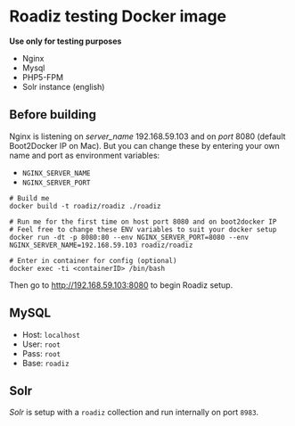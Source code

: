 # Roadiz testing Docker image
**Use only for testing purposes**

* Nginx
* Mysql
* PHP5-FPM
* Solr instance (english)

## Before building

Nginx is listening on *server_name* 192.168.59.103 and on *port* 8080 (default Boot2Docker IP on Mac).
But you can change these by entering your own name and port as environment variables:

* `NGINX_SERVER_NAME`
* `NGINX_SERVER_PORT`


```
# Build me
docker build -t roadiz/roadiz ./roadiz

# Run me for the first time on host port 8080 and on boot2docker IP
# Feel free to change these ENV variables to suit your docker setup
docker run -dt -p 8080:80 --env NGINX_SERVER_PORT=8080 --env NGINX_SERVER_NAME=192.168.59.103 roadiz/roadiz

# Enter in container for config (optional)
docker exec -ti <containerID> /bin/bash
```

Then go to http://192.168.59.103:8080 to begin Roadiz setup.

## MySQL

* Host: `localhost`
* User: `root`
* Pass: `root`
* Base: `roadiz`

## Solr

*Solr* is setup with a `roadiz` collection and run internally on port `8983`.
